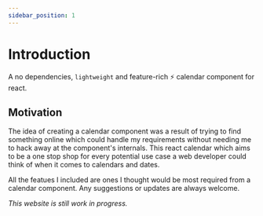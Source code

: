 ```yaml
---
sidebar_position: 1
---
```


# Introduction

A no dependencies, `lightweight` and feature-rich ⚡ calendar component for react.

## Motivation

The idea of creating a calendar component was a result of trying to find something online which could handle my requirements without needing me to hack away at the component's internals.
This react calendar which aims to be a one stop shop for every potential use case a web developer could think of when it comes to calendars and dates.

All the featues I included are ones I thought would be most required from a calendar component. Any suggestions or updates are always welcome.

_This website is still work in progress._
